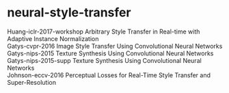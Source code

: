 # neural-style-transfer
Huang-iclr-2017-workshop Arbitrary Style Transfer in Real-time with Adaptive Instance Normalization  
Gatys-cvpr-2016 Image Style Transfer Using Convolutional Neural Networks  
Gatys-nips-2015 Texture Synthesis Using Convolutional Neural Networks  
Gatys-nips-2015-supp Texture Synthesis Using Convolutional Neural Networks  
Johnson-eccv-2016 Perceptual Losses for Real-Time Style Transfer and Super-Resolution  
